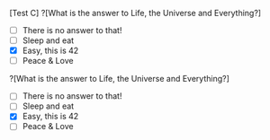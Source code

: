 [Test C]
?[What is the answer to Life, the Universe and Everything?]
-[ ] There is no answer to that!
-[ ] Sleep and eat
-[x] Easy, this is 42
-[ ] Peace & Love

?[What is the answer to Life, the Universe and Everything?]
-[ ] There is no answer to that!
-[ ] Sleep and eat
-[x] Easy, this is 42
-[ ] Peace & Love